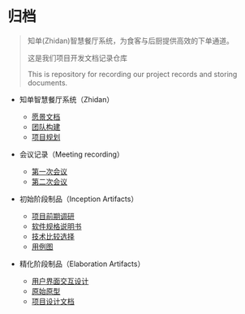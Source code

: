 # 归档
>  知单(Zhidan)智慧餐厅系统，为食客与后厨提供高效的下单通道。
>
>  这是我们项目开发文档记录仓库
>
>  This is repository for recording our project records and storing documents.



- 知单智慧餐厅系统（Zhidan）
  - [愿景文档](docs/Vision.md)
  - [团队构建](docs/Team-profile.md)
  - [项目规划](docs/About.md)
- 会议记录（Meeting recording）
  - [第一次会议](docs/meeting-recordings/Meeting-rec-20180323.md)
  - [第二次会议](docs/meeting-recordings/Meeting-rec-20180401.md)



- 初始阶段制品（Inception Artifacts）
  - [项目前期调研](docs/Inception/Investigation.md)
  - [软件规格说明书](docs/Inception/Software-Requirement-Specification.md)
  - [技术比较选择](docs/Inception/Comparation-Selection.md)
  - [用例图](./docs/Inception/Use-Case-Diagram.md)
- 精化阶段制品（Elaboration Artifacts）

  - [用户界面交互设计](docs/Elaboration/UI-Design.md)
  - [原始原型](https://github.com/Zhidan-System/prototype)
  - [项目设计文档](docs/Elaboration/Structure-Design.md)

